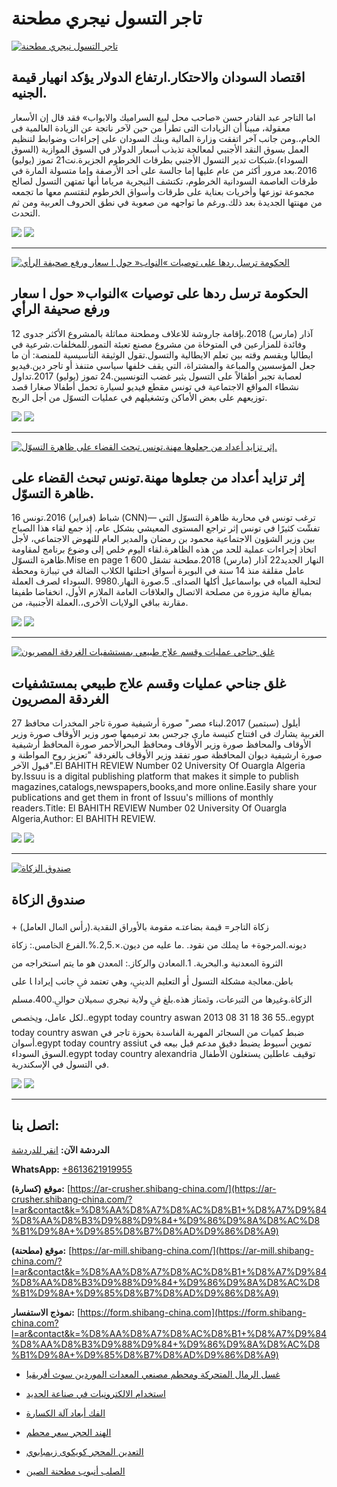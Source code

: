 # تاجر التسول نيجري مطحنة

<a href="https://swt.shibang-china.com/?l=ar&img&k=%D8%AA%D8%A7%D8%AC%D8%B1+%D8%A7%D9%84%D8%AA%D8%B3%D9%88%D9%84+%D9%86%D9%8A%D8%AC%D8%B1%D9%8A+%D9%85%D8%B7%D8%AD%D9%86%D8%A9" target="_blank">![تاجر التسول نيجري مطحنة](http://static.shibang-china.com/all-800x300/78.jpg)</a>

## اقتصاد السودان والاحتكار.ارتفاع الدولار يؤكد انهيار قيمة الجنيه.
اما التاجر عبد القادر حسن «صاحب محل لبيع السراميك والابواب» فقد قال إن الأسعار معقولة، مبيناً أن الزيادات التى تطرأ من حين لآخر ناتجة عن الزيادة العالمية فى الخام،.ومن جانب آخر اتفقت وزارة المالية وبنك السودان على إجراءات وضوابط لتنظيم العمل بسوق النقد الأجنبي لمعالجة تذبذب أسعار الدولار في السوق الموازية (السوق السوداء).شبكات تدير التسول الأجنبي بطرقات الخرطوم الجزيرة.نت21 تموز (يوليو) 2016.بعد مرور أكثر من عام عليها إما جالسة على أحد الأرصفة وإما متسولة المارة في طرقات العاصمة السودانية الخرطوم، تكتشف النيجرية مرياما أنها تمتهن التسول لصالح مجموعة توزعها وأخريات بعناية على طرقات وأسواق الخرطوم لتقتسم معها ما تجمعه من مهنتها الجديدة بعد ذلك.ورغم ما تواجهه من صعوبة في نطق الحروف العربية ومن ثم التحدث.


<a href="https://whatsapp.shibangsoft.com/WhatsApp.php" target="_blank" title="WhatsApp">![](http://static.shibang-china.com/icon/whatsapp.png)</a> <a href="https://swt.shibang-china.com/?l=ar&icon&k=%D8%AA%D8%A7%D8%AC%D8%B1+%D8%A7%D9%84%D8%AA%D8%B3%D9%88%D9%84+%D9%86%D9%8A%D8%AC%D8%B1%D9%8A+%D9%85%D8%B7%D8%AD%D9%86%D8%A9" target="_blank">![](http://static.shibang-china.com/icon/chat-ar.png)</a>

---

<a href="https://swt.shibang-china.com/?l=ar&img&k=%D8%AA%D8%A7%D8%AC%D8%B1+%D8%A7%D9%84%D8%AA%D8%B3%D9%88%D9%84+%D9%86%D9%8A%D8%AC%D8%B1%D9%8A+%D9%85%D8%B7%D8%AD%D9%86%D8%A9" target="_blank">![اﻟﺤﻜﻮﻣﺔ ﺗﺮﺳﻞ ردﻫﺎ ﻋﻠﻰ ﺗﻮﺻﻴﺎت »اﻟﻨﻮاب« ﺣﻮل ا ﺳﻌﺎر ورﻓﻊ صحيفة الرأي](http://static.shibang-china.com/all-800x300/1485.jpg)</a>

## اﻟﺤﻜﻮﻣﺔ ﺗﺮﺳﻞ ردﻫﺎ ﻋﻠﻰ ﺗﻮﺻﻴﺎت »اﻟﻨﻮاب« ﺣﻮل ا ﺳﻌﺎر ورﻓﻊ صحيفة الرأي
12 آذار (مارس) 2018.بإقامة جاروشة للاعلاف ومطحنة مماثلة بالمشروع الأكثر جدوى وفائدة للمزارعين في المتوخاة من مشروع مصنع تعبئة التمور.للمخلفات.شرعية في ايطاليا ويقسم وقته بين تعلم الايطالية والتسول.تقول الوثيقة التأسيسية للمنصة: أن ما جعل المؤسسين والمباعة والمشتراة، التي يقف خلفها سياسي متنفذ أو تاجر دین.فيديو لعصابة تجبر أطفالاً على التسول يثير غضب التونسيين.24 تموز (يوليو) 2017.تداول نشطاء المواقع الاجتماعية في تونس مقطع فيديو لسيارة تحمل أطفالا صغارا قصد توزيعهم على بعض الأماكن وتشغيلهم في عمليات التسوّل من أجل الربح.


<a href="https://whatsapp.shibangsoft.com/WhatsApp.php" target="_blank" title="WhatsApp">![](http://static.shibang-china.com/icon/whatsapp.png)</a> <a href="https://swt.shibang-china.com/?l=ar&icon&k=%D8%AA%D8%A7%D8%AC%D8%B1+%D8%A7%D9%84%D8%AA%D8%B3%D9%88%D9%84+%D9%86%D9%8A%D8%AC%D8%B1%D9%8A+%D9%85%D8%B7%D8%AD%D9%86%D8%A9" target="_blank">![](http://static.shibang-china.com/icon/chat-ar.png)</a>

---

<a href="https://swt.shibang-china.com/?l=ar&img&k=%D8%AA%D8%A7%D8%AC%D8%B1+%D8%A7%D9%84%D8%AA%D8%B3%D9%88%D9%84+%D9%86%D9%8A%D8%AC%D8%B1%D9%8A+%D9%85%D8%B7%D8%AD%D9%86%D8%A9" target="_blank">![إثر تزايد أعداد من جعلوها مهنة.تونس تبحث القضاء على ظاهرة التسوّل.](http://static.shibang-china.com/all-800x300/1287.jpg)</a>

## إثر تزايد أعداد من جعلوها مهنة.تونس تبحث القضاء على ظاهرة التسوّل.
16 شباط (فبراير) 2016.تونس (CNN)— ترغب تونس في محاربة ظاهرة التسوّل التي تفشّت كثيرًا في تونس إثر تراجع المستوى المعيشي بشكل عام، إذ جمع لقاء هذا الصباح بين وزير الشؤون الاجتماعية محمود بن رمضان والمدير العام للنهوض الاجتماعي، لأجل اتخاذ إجراءات عملية للحد من هذه الظاهرة.لقاء اليوم خلص إلى وضوع برنامج لمقاومة ظاهرة التسوّل.Mise en page 1 النهار الجديد22 آذار (مارس) 2018.مطحنة تشقل 600 عامل مقلقة منذ 14 سنة في البويرة أسواق احتلتها الكلاب الضالة في تيبازة ومحطة لتحلية المياه في بواسماعيل أكلها الصدای. 5.صورة النهار.9980 .السوداء لصرف العملة بمبالغ مالية مزورة من مصلحة الاتصال والعلاقات العامة الملازم الأول، انخفاضا طفيفا مقارنة بباقي الولايات الأخرى،.العملة الأجنبية، من.


<a href="https://whatsapp.shibangsoft.com/WhatsApp.php" target="_blank" title="WhatsApp">![](http://static.shibang-china.com/icon/whatsapp.png)</a> <a href="https://swt.shibang-china.com/?l=ar&icon&k=%D8%AA%D8%A7%D8%AC%D8%B1+%D8%A7%D9%84%D8%AA%D8%B3%D9%88%D9%84+%D9%86%D9%8A%D8%AC%D8%B1%D9%8A+%D9%85%D8%B7%D8%AD%D9%86%D8%A9" target="_blank">![](http://static.shibang-china.com/icon/chat-ar.png)</a>

---

<a href="https://swt.shibang-china.com/?l=ar&img&k=%D8%AA%D8%A7%D8%AC%D8%B1+%D8%A7%D9%84%D8%AA%D8%B3%D9%88%D9%84+%D9%86%D9%8A%D8%AC%D8%B1%D9%8A+%D9%85%D8%B7%D8%AD%D9%86%D8%A9" target="_blank">![غلق جناحي عمليات وقسم علاج طبيعي بمستشفيات الغردقة المصريون](http://static.shibang-china.com/all-800x300/1238.jpg)</a>

## غلق جناحي عمليات وقسم علاج طبيعي بمستشفيات الغردقة المصريون
27 أيلول (سبتمبر) 2017.لبناء مصر&quot; صورة أرشيفية صورة تاجر المخدرات محافظ الغربية يشارك فى افتتاح كنيسة مارى جرجس بعد ترميمها صور وزير الأوقاف صورة وزير الأوقاف والمحافظ صورة وزير الأوقاف ومحافظ البحرالأحمر صورة المحافظ أرشيفية صورة ارشيفية ديوان المحافظة صور تفقد وزير الأوقاف بالغردقة &quot;تعزيز روح المواطنة و قبول الآخر&quot;.El BAHITH REVIEW Number 02 University Of Ouargla Algeria by.Issuu is a digital publishing platform that makes it simple to publish magazines,catalogs,newspapers,books,and more online.Easily share your publications and get them in front of Issuu&#39;s millions of monthly readers.Title: El BAHITH REVIEW Number 02 University Of Ouargla Algeria,Author: El BAHITH REVIEW.


<a href="https://whatsapp.shibangsoft.com/WhatsApp.php" target="_blank" title="WhatsApp">![](http://static.shibang-china.com/icon/whatsapp.png)</a> <a href="https://swt.shibang-china.com/?l=ar&icon&k=%D8%AA%D8%A7%D8%AC%D8%B1+%D8%A7%D9%84%D8%AA%D8%B3%D9%88%D9%84+%D9%86%D9%8A%D8%AC%D8%B1%D9%8A+%D9%85%D8%B7%D8%AD%D9%86%D8%A9" target="_blank">![](http://static.shibang-china.com/icon/chat-ar.png)</a>

---

<a href="https://swt.shibang-china.com/?l=ar&img&k=%D8%AA%D8%A7%D8%AC%D8%B1+%D8%A7%D9%84%D8%AA%D8%B3%D9%88%D9%84+%D9%86%D9%8A%D8%AC%D8%B1%D9%8A+%D9%85%D8%B7%D8%AD%D9%86%D8%A9" target="_blank">![ﺻﻨﺪﻭﻕ ﺍﻟﺰﻛﺎﺓ](http://static.shibang-china.com/all-800x300/1174.jpg)</a>

## ﺻﻨﺪﻭﻕ ﺍﻟﺰﻛﺎﺓ
ﺯﻛﺎﺓ ﺍﻟﺘﺎﺟﺮ= ﻗﻴﻤﺔ ﺑﻀﺎﻋﺘ.ﻪ ﻣﻘﻮﻣﺔ ﺑﺎﻷﻭﺭﺍﻕ ﺍﻟﻨﻘﺪﻳﺔ.(ﺭﺃﺱ ﺍﳌﺎﻝ ﺍﻟﻌﺎﻣﻞ) + ﺩﻳﻮﻧﻪ.ﺍﳌﺮﺟﻮﺓ+ ﻣﺎ ﳝﻠﻚ ﻣﻦ ﻧﻘﻮﺩ. .ﻣﺎ ﻋﻠﻴﻪ ﻣﻦ ﺩﻳﻮﻥ.×.2,5.%.ﺍﻟﻔﺮﻉ ﺍﳋﺎﻣﺲ.: ﺯﻛﺎﺓ ﺍﻟﺜﺮﻭﺓ ﺍﳌﻌﺪﻧﻴﺔ ﻭ.ﺍﻟﺒﺤﺮﻳﺔ. 1.ﺍﳌﻌﺎﺩﻥ ﻭﺍﻟﺮﻛﺎﺯ.: ﺍﳌﻌﺪﻥ ﻫﻮ ﻣﺎ ﻳﺘﻢ ﺍﺳﺘﺨﺮﺍﺟﻪ ﻣﻦ ﺑﺎﻃﻦ.ﻣﻌﺎﳉﺔ ﻣﺸﻜﻠﺔ ﺍﻟﺘﺴﻮﻝ ﺃﻭ ﺍﻟﺘﻌﻠﻴﻢ ﺍﻟﺪﻳﲏ، ﻭﻫﻲ ﺗﻌﺘﻤﺪ ﰲ ﺟﺎﻧﺐ ﺇﻳﺮﺍﺩﺍ ﺎ ﻋﻠﻰ ﺍﻟﺰﻛﺎﺓ.ﻭﻏﲑﻫﺎ ﻣﻦ ﺍﻟﺘﱪﻋﺎﺕ، ﻭﲤﺘﺎﺯ ﻫﺬﻩ.ﺑﻠﻎ ﰲ ﻭﻻﻳﺔ ﻧﻴﺠﺮﻱ ﲰﻴﻼﻥ ﺣﻮﺍﱄ.400.ﻣﺴﻠﻢ ﻟﻜﻞ ﻋﺎﻣﻞ، ﻭﳜﺼﺺ..egypt today country aswan 2013 08 31 18 36 55..egypt today country aswan ضبط كميات من السجائر المهربة الفاسدة بحوزة تاجر في أسوان.egypt today country assiut تموين أسيوط يضبط دقيق مدعم قبل بيعه في السوق السوداء.egypt today country alexandria توقيف عاطلين يستغلون الأطفال في التسول في الإسكندرية.


<a href="https://whatsapp.shibangsoft.com/WhatsApp.php" target="_blank" title="WhatsApp">![](http://static.shibang-china.com/icon/whatsapp.png)</a> <a href="https://swt.shibang-china.com/?l=ar&icon&k=%D8%AA%D8%A7%D8%AC%D8%B1+%D8%A7%D9%84%D8%AA%D8%B3%D9%88%D9%84+%D9%86%D9%8A%D8%AC%D8%B1%D9%8A+%D9%85%D8%B7%D8%AD%D9%86%D8%A9" target="_blank">![](http://static.shibang-china.com/icon/chat-ar.png)</a>

---
## اتصل بنا:

**الدردشة الآن:** [انقر للدردشة](https://swt.shibang-china.com?l=ar&contact&k=%D8%AA%D8%A7%D8%AC%D8%B1+%D8%A7%D9%84%D8%AA%D8%B3%D9%88%D9%84+%D9%86%D9%8A%D8%AC%D8%B1%D9%8A+%D9%85%D8%B7%D8%AD%D9%86%D8%A9)

**WhatsApp:**  [+8613621919955](https://whatsapp.shibangsoft.com/WhatsApp.php)

**موقع (كسارة):** [https://ar-crusher.shibang-china.com/](https://ar-crusher.shibang-china.com/?l=ar&contact&k=%D8%AA%D8%A7%D8%AC%D8%B1+%D8%A7%D9%84%D8%AA%D8%B3%D9%88%D9%84+%D9%86%D9%8A%D8%AC%D8%B1%D9%8A+%D9%85%D8%B7%D8%AD%D9%86%D8%A9)

**موقع (مطحنة):** [https://ar-mill.shibang-china.com/](https://ar-mill.shibang-china.com/?l=ar&contact&k=%D8%AA%D8%A7%D8%AC%D8%B1+%D8%A7%D9%84%D8%AA%D8%B3%D9%88%D9%84+%D9%86%D9%8A%D8%AC%D8%B1%D9%8A+%D9%85%D8%B7%D8%AD%D9%86%D8%A9)

**نموذج الاستفسار:** [https://form.shibang-china.com](https://form.shibang-china.com?l=ar&contact&k=%D8%AA%D8%A7%D8%AC%D8%B1+%D8%A7%D9%84%D8%AA%D8%B3%D9%88%D9%84+%D9%86%D9%8A%D8%AC%D8%B1%D9%8A+%D9%85%D8%B7%D8%AD%D9%86%D8%A9)

* [غسل الرمال المتحركة ومحطم مصنعي المعدات الموردين سوث أفريقيا](../30/%D8%BA%D8%B3%D9%84%20%D8%A7%D9%84%D8%B1%D9%85%D8%A7%D9%84%20%D8%A7%D9%84%D9%85%D8%AA%D8%AD%D8%B1%D9%83%D8%A9%20%D9%88%D9%85%D8%AD%D8%B7%D9%85%20%D9%85%D8%B5%D9%86%D8%B9%D9%8A%20%D8%A7%D9%84%D9%85%D8%B9%D8%AF%D8%A7%D8%AA%20%D8%A7%D9%84%D9%85%D9%88%D8%B1%D8%AF%D9%8A%D9%86%20%D8%B3%D9%88%D8%AB%20%D8%A3%D9%81%D8%B1%D9%8A%D9%82%D9%8A%D8%A7.md)

* [استخدام الالكترونيات في صناعة الحديد](../26/%D8%A7%D8%B3%D8%AA%D8%AE%D8%AF%D8%A7%D9%85%20%D8%A7%D9%84%D8%A7%D9%84%D9%83%D8%AA%D8%B1%D9%88%D9%86%D9%8A%D8%A7%D8%AA%20%D9%81%D9%8A%20%D8%B5%D9%86%D8%A7%D8%B9%D8%A9%20%D8%A7%D9%84%D8%AD%D8%AF%D9%8A%D8%AF.md)

* [الفك أبعاد آلة الكسارة](../26/%D8%A7%D9%84%D9%81%D9%83%20%D8%A3%D8%A8%D8%B9%D8%A7%D8%AF%20%D8%A2%D9%84%D8%A9%20%D8%A7%D9%84%D9%83%D8%B3%D8%A7%D8%B1%D8%A9.md)

* [الهند الحجر سعر محطم](../30/%D8%A7%D9%84%D9%87%D9%86%D8%AF%20%D8%A7%D9%84%D8%AD%D8%AC%D8%B1%20%D8%B3%D8%B9%D8%B1%20%D9%85%D8%AD%D8%B7%D9%85.md)

* [التعدين المحجر كويكوى زيمبابوي](../28/%D8%A7%D9%84%D8%AA%D8%B9%D8%AF%D9%8A%D9%86%20%D8%A7%D9%84%D9%85%D8%AD%D8%AC%D8%B1%20%D9%83%D9%88%D9%8A%D9%83%D9%88%D9%89%20%D8%B2%D9%8A%D9%85%D8%A8%D8%A7%D8%A8%D9%88%D9%8A.md)

* [الصلب أنبوب مطحنة الصين](../29/%D8%A7%D9%84%D8%B5%D9%84%D8%A8%20%D8%A3%D9%86%D8%A8%D9%88%D8%A8%20%D9%85%D8%B7%D8%AD%D9%86%D8%A9%20%D8%A7%D9%84%D8%B5%D9%8A%D9%86.md)